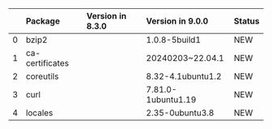 <!-- markdown-link-check-disable -->

|    | Package         | Version in 8.3.0   | Version in 9.0.0   | Status   |
|---:|:----------------|:-------------------|:-------------------|:---------|
|  0 | bzip2           |                    | 1.0.8-5build1      | NEW      |
|  1 | ca-certificates |                    | 20240203~22.04.1   | NEW      |
|  2 | coreutils       |                    | 8.32-4.1ubuntu1.2  | NEW      |
|  3 | curl            |                    | 7.81.0-1ubuntu1.19 | NEW      |
|  4 | locales         |                    | 2.35-0ubuntu3.8    | NEW      |